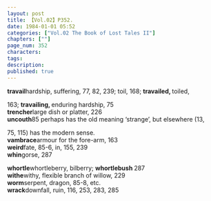 ```yaml
---
layout: post
title: 【Vol.02】P352.
date: 1984-01-01 05:52
categories: ["Vol.02 The Book of Lost Tales II"]
chapters: [""]
page_num: 352
characters: 
tags: 
description: 
published: true
---
```


<p style="text-indent: 0;">
<B>travail</B>hardship, suffering, 77, 82, 239; toil, 168; <B>travailed, </B>toiled,
</p>

163; <B>travailing, </B>enduring hardship, 75<BR><B>trencher</B>large dish or platter, 226<BR><B>uncouth</B>85 perhaps has the old meaning ‘strange’, but elsewhere (13,

75, 115) has the modern sense.<BR><B>vambrace</B>armour for the fore-arm, 163<BR><B>weird</B>fate, 85-6, in, 155, 239<BR><B>whin</B>gorse, 287

<B>whortle</B>whortleberry, bilberry; <B>whortlebush </B>287<BR><B>withe</B>withy, flexible branch of willow, 229<BR><B>worm</B>serpent, dragon, 85-8, etc.<BR><B>wrack</B>downfall, ruin, 116, 253, 283, 285

